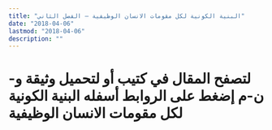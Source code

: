 ```yaml
---
title: "البنية الكونية لكل مقومات الانسان الوظيفية – الفصل الثاني"
date: "2018-04-06"
lastmod: "2018-04-06"
description: ""
---
```

# **لتصفح المقال في كتيب أو لتحميل وثيقة و-ن-م إضغط على الروابط أسفله** **البنية الكونية لكل مقومات الانسان الوظيفية**

###